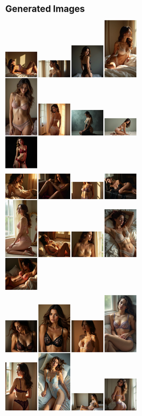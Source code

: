 # Generated Images



<img src="2025_07_02_01.webp" width="100"/> <img src="2025_07_02_02.webp" width="100"/> <img src="2025_07_02_03.webp" width="100"/> <img src="2025_07_02_04.webp" width="100"/> <img src="2025_07_02_05.webp" width="100"/> <img src="2025_07_02_06.webp" width="100"/> <img src="2025_07_02_07.webp" width="100"/> <img src="2025_07_02_08.webp" width="100"/> <img src="2025_07_02_09.webp" width="100"/>

<img src="2025_07_02_10.webp" width="100"/> <img src="2025_07_02_11.webp" width="100"/> <img src="2025_07_02_12.webp" width="100"/> <img src="2025_07_02_13.webp" width="100"/> <img src="2025_07_02_14.webp" width="100"/> <img src="2025_07_02_15.webp" width="100"/> <img src="2025_07_02_16.webp" width="100"/> <img src="2025_07_02_17.webp" width="100"/> <img src="2025_07_02_18.webp" width="100"/>

<img src="2025_07_02_19.webp" width="100"/> <img src="2025_07_02_20.webp" width="100"/> <img src="2025_07_02_21.webp" width="100"/> <img src="2025_07_02_22.webp" width="100"/> <img src="2025_07_02_23.webp" width="100"/> <img src="2025_07_02_24.webp" width="100"/> <img src="2025_07_02_25.webp" width="100"/> <img src="2025_07_02_26.webp" width="100"/>